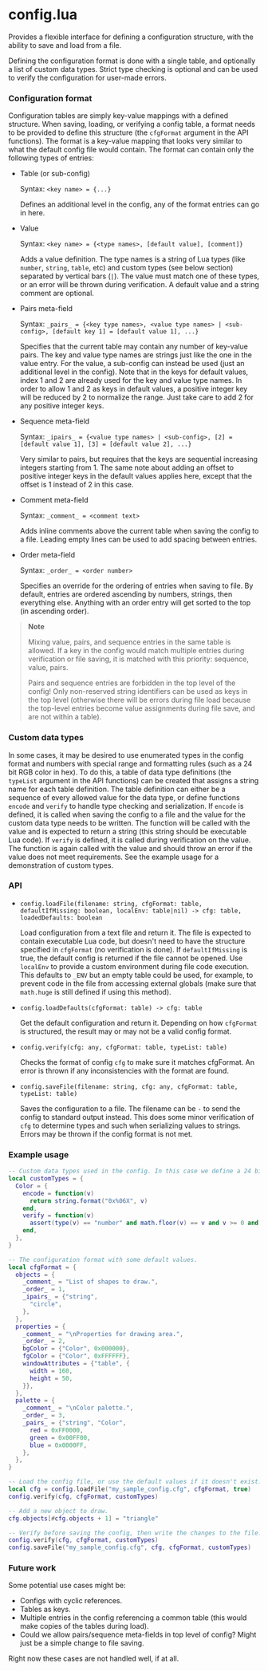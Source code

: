 # config.lua

Provides a flexible interface for defining a configuration structure, with the ability to save and load from a file.

Defining the configuration format is done with a single table, and optionally a list of custom data types. Strict type checking is optional and can be used to verify the configuration for user-made errors.

### Configuration format

Configuration tables are simply key-value mappings with a defined structure. When saving, loading, or verifying a config table, a format needs to be provided to define this structure (the `cfgFormat` argument in the API functions). The format is a key-value mapping that looks very similar to what the default config file would contain. The format can contain only the following types of entries:

* Table (or sub-config)

  Syntax: `<key name> = {...}`
  
  Defines an additional level in the config, any of the format entries can go in here.

* Value

  Syntax: `<key name> = {<type names>, [default value], [comment]}`
  
  Adds a value definition. The type names is a string of Lua types (like `number`, `string`, `table`, etc) and custom types (see below section) separated by vertical bars (`|`). The value must match one of these types, or an error will be thrown during verification. A default value and a string comment are optional.

* Pairs meta-field

  Syntax: `_pairs_ = {<key type names>, <value type names> | <sub-config>, [default key 1] = [default value 1], ...}`
  
  Specifies that the current table may contain any number of key-value pairs. The key and value type names are strings just like the one in the value entry. For the value, a sub-config can instead be used (just an additional level in the config). Note that in the keys for default values, index 1 and 2 are already used for the key and value type names. In order to allow 1 and 2 as keys in default values, a positive integer key will be reduced by 2 to normalize the range. Just take care to add 2 for any positive integer keys.

* Sequence meta-field

  Syntax: `_ipairs_ = {<value type names> | <sub-config>, [2] = [default value 1], [3] = [default value 2], ...}`
  
  Very similar to pairs, but requires that the keys are sequential increasing integers starting from 1. The same note about adding an offset to positive integer keys in the default values applies here, except that the offset is 1 instead of 2 in this case.

* Comment meta-field

  Syntax: `_comment_ = <comment text>`
  
  Adds inline comments above the current table when saving the config to a file. Leading empty lines can be used to add spacing between entries.

* Order meta-field

  Syntax: `_order_ = <order number>`
  
  Specifies an override for the ordering of entries when saving to file. By default, entries are ordered ascending by numbers, strings, then everything else. Anything with an order entry will get sorted to the top (in ascending order).

> **Note**
> 
> Mixing value, pairs, and sequence entries in the same table is allowed. If a key in the config would match multiple entries during verification or file saving, it is matched with this priority: sequence, value, pairs.
> 
> Pairs and sequence entries are forbidden in the top level of the config! Only non-reserved string identifiers can be used as keys in the top level (otherwise there will be errors during file load because the top-level entries become value assignments during file save, and are not within a table).

### Custom data types

In some cases, it may be desired to use enumerated types in the config format and numbers with special range and formatting rules (such as a 24 bit RGB color in hex). To do this, a table of data type definitions (the `typeList` argument in the API functions) can be created that assigns a string name for each table definition. The table definition can either be a sequence of every allowed value for the data type, or define functions `encode` and `verify` to handle type checking and serialization. If `encode` is defined, it is called when saving the config to a file and the value for the custom data type needs to be written. The function will be called with the value and is expected to return a string (this string should be executable Lua code). If `verify` is defined, it is called during verification on the value. The function is again called with the value and should throw an error if the value does not meet requirements. See the example usage for a demonstration of custom types.

### API

<!-- SIMPLE-DOC:START (FILE:../libconfig/config.lua) -->

* `config.loadFile(filename: string, cfgFormat: table, defaultIfMissing: boolean, localEnv: table|nil) -> cfg: table, loadedDefaults: boolean`
  
  Load configuration from a text file and return it. The file is expected to
  contain executable Lua code, but doesn't need to have the structure specified
  in `cfgFormat` (no verification is done). If `defaultIfMissing` is true, the
  default config is returned if the file cannot be opened. Use `localEnv` to
  provide a custom environment during file code execution. This defaults to
  `_ENV` but an empty table could be used, for example, to prevent code in the
  file from accessing external globals (make sure that `math.huge` is still
  defined if using this method).

* `config.loadDefaults(cfgFormat: table) -> cfg: table`
  
  Get the default configuration and return it. Depending on how `cfgFormat` is
  structured, the result may or may not be a valid config format.

* `config.verify(cfg: any, cfgFormat: table, typeList: table)`
  
  Checks the format of config `cfg` to make sure it matches cfgFormat. An error
  is thrown if any inconsistencies with the format are found.

* `config.saveFile(filename: string, cfg: any, cfgFormat: table, typeList: table)`
  
  Saves the configuration to a file. The filename can be `-` to send the config
  to standard output instead. This does some minor verification of `cfg` to
  determine types and such when serializing values to strings. Errors may be
  thrown if the config format is not met.
<!-- SIMPLE-DOC:END -->

### Example usage

```lua
-- Custom data types used in the config. In this case we define a 24 bit RGB color value.
local customTypes = {
  Color = {
    encode = function(v)
      return string.format("0x%06X", v)
    end,
    verify = function(v)
      assert(type(v) == "number" and math.floor(v) == v and v >= 0 and v <= 0xFFFFFF, "provided Color must be a 24 bit integer value.")
    end,
  },
}

-- The configuration format with some default values.
local cfgFormat = {
  objects = {
    _comment_ = "List of shapes to draw.",
    _order_ = 1,
    _ipairs_ = {"string",
      "circle",
    },
  },
  properties = {
    _comment_ = "\nProperties for drawing area.",
    _order_ = 2,
    bgColor = {"Color", 0x000000},
    fgColor = {"Color", 0xFFFFFF},
    windowAttributes = {"table", {
      width = 160,
      height = 50,
    }},
  },
  palette = {
    _comment_ = "\nColor palette.",
    _order_ = 3,
    _pairs_ = {"string", "Color",
      red = 0xFF0000,
      green = 0x00FF00,
      blue = 0x0000FF,
    },
  },
}

-- Load the config file, or use the default values if it doesn't exist.
local cfg = config.loadFile("my_sample_config.cfg", cfgFormat, true)
config.verify(cfg, cfgFormat, customTypes)

-- Add a new object to draw.
cfg.objects[#cfg.objects + 1] = "triangle"

-- Verify before saving the config, then write the changes to the file.
config.verify(cfg, cfgFormat, customTypes)
config.saveFile("my_sample_config.cfg", cfg, cfgFormat, customTypes)
```

### Future work

Some potential use cases might be:

* Configs with cyclic references.
* Tables as keys.
* Multiple entries in the config referencing a common table (this would make copies of the tables during load).
* Could we allow pairs/sequence meta-fields in top level of config? Might just be a simple change to file saving.

Right now these cases are not handled well, if at all.

